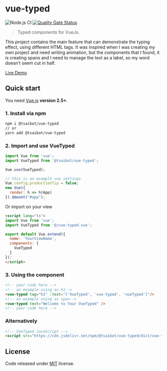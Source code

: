 # vue-typed 
![Node.js CI](https://github.com/ming-tsai/vue-typed/workflows/Node.js%20CI/badge.svg?branch=master)
[![Quality Gate Status](https://sonarcloud.io/api/project_badges/measure?project=ming-tsai_vue-typed&metric=alert_status)](https://sonarcloud.io/dashboard?id=ming-tsai_vue-typed)

> Typed components for VueJs.

This project contains the main feature that can demonstrate the typing effect, using different HTML tags.
It was inspired when I was creating my own project and need writing animation, but the components that I found, it is creating spans and I need to manage the text as a label, so my word doesn't seem cut in half.

[Live Demo](https://dotnetexplorer.herokuapp.com/)

## Quick start
You need [Vue.js](https://vuejs.org/) **version 2.5+**.

### 1. Install via npm
```bash
npm i @tsaibot/vue-typed
// or
yarn add @tsaibot/vue-typed
```
### 2. Import and use VueTyped
```js
import Vue from 'vue';
import VueTyped from '@tsaibot/vue-typed';

Vue.use(VueTyped);

// this is an example vue settings
Vue.config.productionTip = false;
new Vue({
  render: h => h(App)
}).$mount("#app");

```
Or import on your view
```html
<script lang="ts">
import Vue from 'vue';
import VueTyped from '@/vue-typed.vue';

export default Vue.extend({
  name: 'YourViewName',
  components: {
    VueTyped
  }
});
</script>
```
### 3. Using the component
```html
<!-- your code here -->
<!-- an example using as h1-->
<vue-typed tag="h1" :text="['VueTyped', 'vue-typed', 'vueTyped']"/>
<!-- an example using as span-->
<vue-typed text="Welcome to Your VueTyped" />
<!-- your code here -->
```
### Alternatively
```html
<!-- VueTyped JavaScript -->
<script src="https://cdn.jsdelivr.net/npm/@tsaibot/vue-typed/dist/vue-typed.min.js"></script>

```
## License
Code released under [MIT](https://github.com/ming-tsai/vue-typed/blob/master/LICENSE) license.